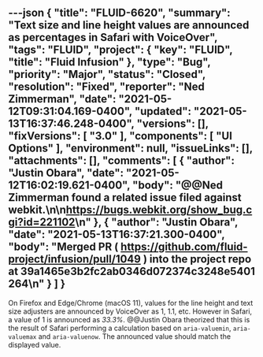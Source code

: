 ---json
{
  "title": "FLUID-6620",
  "summary": "Text size and line height values are announced as percentages in Safari with VoiceOver",
  "tags": "FLUID",
  "project": {
    "key": "FLUID",
    "title": "Fluid Infusion"
  },
  "type": "Bug",
  "priority": "Major",
  "status": "Closed",
  "resolution": "Fixed",
  "reporter": "Ned Zimmerman",
  "date": "2021-05-12T09:31:04.169-0400",
  "updated": "2021-05-13T16:37:46.248-0400",
  "versions": [],
  "fixVersions": [
    "3.0"
  ],
  "components": [
    "UI Options"
  ],
  "environment": null,
  "issueLinks": [],
  "attachments": [],
  "comments": [
    {
      "author": "Justin Obara",
      "date": "2021-05-12T16:02:19.621-0400",
      "body": "@@Ned Zimmerman found a related issue filed against webkit.\n\n<https://bugs.webkit.org/show_bug.cgi?id=221102>\n"
    },
    {
      "author": "Justin Obara",
      "date": "2021-05-13T16:37:21.300-0400",
      "body": "Merged PR ( <https://github.com/fluid-project/infusion/pull/1049> ) into the project repo at 39a1465e3b2fc2ab0346d072374c3248e5401264\n"
    }
  ]
}
---
On Firefox and Edge/Chrome (macOS 11), values for the line height and text size adjusters are announced by VoiceOver as 1, 1.1, etc. However in Safari, a value of 1 is announced as *33.3%*. @@Justin Obara theorized that this is the result of Safari performing a calculation based on `aria-valuemin`, `aria-valuemax` and `aria-valuenow`. The announced value should match the displayed value.

        